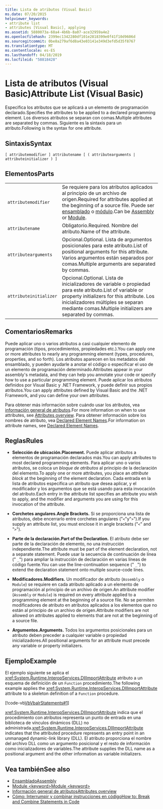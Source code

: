 ```yaml
---
title: Lista de atributos (Visual Basic)
ms.date: 07/20/2015
helpviewer_keywords:
- attribute list
- attributes [Visual Basic], applying
ms.assetid: 5880073a-68a4-4b6b-8a07-ace32959a4e2
ms.openlocfilehash: 2399ec1342280df101e2818399e0f41f10d9606d
ms.sourcegitcommit: 0be8a279af6d8a43e03141e349d3efd5d35f8767
ms.translationtype: MT
ms.contentlocale: es-ES
ms.lasthandoff: 04/18/2019
ms.locfileid: "58818428"
---
```

# <a name="attribute-list-visual-basic"></a><span data-ttu-id="56bdb-102">Lista de atributos (Visual Basic)</span><span class="sxs-lookup"><span data-stu-id="56bdb-102">Attribute List (Visual Basic)</span></span>
<span data-ttu-id="56bdb-103">Especifica los atributos que se aplicará a un elemento de programación declarado.</span><span class="sxs-lookup"><span data-stu-id="56bdb-103">Specifies the attributes to be applied to a declared programming element.</span></span> <span data-ttu-id="56bdb-104">Los diversos atributos se separan con comas.</span><span class="sxs-lookup"><span data-stu-id="56bdb-104">Multiple attributes are separated by commas.</span></span> <span data-ttu-id="56bdb-105">Siguiente es la sintaxis para un atributo.</span><span class="sxs-lookup"><span data-stu-id="56bdb-105">Following is the syntax for one attribute.</span></span>  
  
## <a name="syntax"></a><span data-ttu-id="56bdb-106">Sintaxis</span><span class="sxs-lookup"><span data-stu-id="56bdb-106">Syntax</span></span>  
  
```  
[ attributemodifier ] attributename [ ( attributearguments | attributeinitializer ) ]  
```  
  
## <a name="parts"></a><span data-ttu-id="56bdb-107">Elementos</span><span class="sxs-lookup"><span data-stu-id="56bdb-107">Parts</span></span>  
|||
|---|---|
|`attributemodifier`|<span data-ttu-id="56bdb-108">Se requiere para los atributos aplicados al principio de un archivo de origen.</span><span class="sxs-lookup"><span data-stu-id="56bdb-108">Required for attributes applied at the beginning of a source file.</span></span> <span data-ttu-id="56bdb-109">Puede ser [ensamblado](../../../visual-basic/language-reference/modifiers/assembly.md) o [módulo](../../../visual-basic/language-reference/modifiers/module-keyword.md).</span><span class="sxs-lookup"><span data-stu-id="56bdb-109">Can be [Assembly](../../../visual-basic/language-reference/modifiers/assembly.md) or [Module](../../../visual-basic/language-reference/modifiers/module-keyword.md).</span></span>|
|`attributename`| <span data-ttu-id="56bdb-110">Obligatorio.</span><span class="sxs-lookup"><span data-stu-id="56bdb-110">Required.</span></span> <span data-ttu-id="56bdb-111">Nombre del atributo.</span><span class="sxs-lookup"><span data-stu-id="56bdb-111">Name of the attribute.</span></span>|
|`attributearguments`|<span data-ttu-id="56bdb-112">Opcional.</span><span class="sxs-lookup"><span data-stu-id="56bdb-112">Optional.</span></span> <span data-ttu-id="56bdb-113">Lista de argumentos posicionales para este atributo.</span><span class="sxs-lookup"><span data-stu-id="56bdb-113">List of positional arguments for this attribute.</span></span> <span data-ttu-id="56bdb-114">Varios argumentos están separados por comas.</span><span class="sxs-lookup"><span data-stu-id="56bdb-114">Multiple arguments are separated by commas.</span></span>|
|`attributeinitializer`|<span data-ttu-id="56bdb-115">Opcional.</span><span class="sxs-lookup"><span data-stu-id="56bdb-115">Optional.</span></span> <span data-ttu-id="56bdb-116">Lista de inicializadores de variable o propiedad para este atributo.</span><span class="sxs-lookup"><span data-stu-id="56bdb-116">List of variable or property initializers for this attribute.</span></span> <span data-ttu-id="56bdb-117">Los inicializadores múltiples se separan mediante comas.</span><span class="sxs-lookup"><span data-stu-id="56bdb-117">Multiple initializers are separated by commas.</span></span>|
  
## <a name="remarks"></a><span data-ttu-id="56bdb-118">Comentarios</span><span class="sxs-lookup"><span data-stu-id="56bdb-118">Remarks</span></span>  
 <span data-ttu-id="56bdb-119">Puede aplicar uno o varios atributos a casi cualquier elemento de programación (tipos, procedimientos, propiedades etc.).</span><span class="sxs-lookup"><span data-stu-id="56bdb-119">You can apply one or more attributes to nearly any programming element (types, procedures, properties, and so forth).</span></span> <span data-ttu-id="56bdb-120">Los atributos aparecen en los metadatos del ensamblado, y pueden ayudarle a anotar el código o especificar el uso de un elemento de programación determinado.</span><span class="sxs-lookup"><span data-stu-id="56bdb-120">Attributes appear in your assembly's metadata, and they can help you annotate your code or specify how to use a particular programming element.</span></span> <span data-ttu-id="56bdb-121">Puede aplicar los atributos definidos por Visual Basic y .NET Framework, y puede definir sus propios atributos.</span><span class="sxs-lookup"><span data-stu-id="56bdb-121">You can apply attributes defined by Visual Basic and the .NET Framework, and you can define your own attributes.</span></span>  

 <span data-ttu-id="56bdb-122">Para obtener más información sobre cuándo usar los atributos, vea [información general de atributos](../../../visual-basic/programming-guide/concepts/attributes/index.md).</span><span class="sxs-lookup"><span data-stu-id="56bdb-122">For more information on when to use attributes, see [Attributes overview](../../../visual-basic/programming-guide/concepts/attributes/index.md).</span></span> <span data-ttu-id="56bdb-123">Para obtener información sobre los nombres de atributo, vea [Declared Element Names](../../../visual-basic/programming-guide/language-features/declared-elements/declared-element-names.md).</span><span class="sxs-lookup"><span data-stu-id="56bdb-123">For information on attribute names, see [Declared Element Names](../../../visual-basic/programming-guide/language-features/declared-elements/declared-element-names.md).</span></span>  
  
## <a name="rules"></a><span data-ttu-id="56bdb-124">Reglas</span><span class="sxs-lookup"><span data-stu-id="56bdb-124">Rules</span></span>  
  
-   <span data-ttu-id="56bdb-125">**Selección de ubicación.**</span><span class="sxs-lookup"><span data-stu-id="56bdb-125">**Placement.**</span></span> <span data-ttu-id="56bdb-126">Puede aplicar atributos a elementos de programación declarados más.</span><span class="sxs-lookup"><span data-stu-id="56bdb-126">You can apply attributes to most declared programming elements.</span></span> <span data-ttu-id="56bdb-127">Para aplicar uno o varios atributos, se coloca un *bloque de atributos* al principio de la declaración del elemento.</span><span class="sxs-lookup"><span data-stu-id="56bdb-127">To apply one or more attributes, you place an *attribute block* at the beginning of the element declaration.</span></span> <span data-ttu-id="56bdb-128">Cada entrada en la lista de atributos especifica un atributo que desea aplicar, y el modificador y los argumentos que se está usando para esta invocación del atributo.</span><span class="sxs-lookup"><span data-stu-id="56bdb-128">Each entry in the attribute list specifies an attribute you wish to apply, and the modifier and arguments you are using for this invocation of the attribute.</span></span>  
  
-   <span data-ttu-id="56bdb-129">**Corchetes angulares.**</span><span class="sxs-lookup"><span data-stu-id="56bdb-129">**Angle Brackets.**</span></span> <span data-ttu-id="56bdb-130">Si se proporciona una lista de atributos, debe encerrarlo entre corchetes angulares ("`<`"y"`>`").</span><span class="sxs-lookup"><span data-stu-id="56bdb-130">If you supply an attribute list, you must enclose it in angle brackets ("`<`" and "`>`").</span></span>  
  
-   <span data-ttu-id="56bdb-131">**Parte de la declaración.**</span><span class="sxs-lookup"><span data-stu-id="56bdb-131">**Part of the Declaration.**</span></span> <span data-ttu-id="56bdb-132">El atributo debe ser parte de la declaración de elemento, no una instrucción independiente.</span><span class="sxs-lookup"><span data-stu-id="56bdb-132">The attribute must be part of the element declaration, not a separate statement.</span></span> <span data-ttu-id="56bdb-133">Puede usar la secuencia de continuación de línea (" `_`") para ampliar la instrucción de declaración en varias líneas de código fuente.</span><span class="sxs-lookup"><span data-stu-id="56bdb-133">You can use the line-continuation sequence (" `_`") to extend the declaration statement onto multiple source-code lines.</span></span>  
  
-   <span data-ttu-id="56bdb-134">**Modificadores.**</span><span class="sxs-lookup"><span data-stu-id="56bdb-134">**Modifiers.**</span></span> <span data-ttu-id="56bdb-135">Un modificador de atributo (`Assembly` o `Module`) se requiere en cada atributo aplicado a un elemento de programación al principio de un archivo de origen.</span><span class="sxs-lookup"><span data-stu-id="56bdb-135">An attribute modifier (`Assembly` or `Module`) is required on every attribute applied to a programming element at the beginning of a source file.</span></span> <span data-ttu-id="56bdb-136">No se permiten modificadores de atributo en atributos aplicados a los elementos que no están al principio de un archivo de origen.</span><span class="sxs-lookup"><span data-stu-id="56bdb-136">Attribute modifiers are not allowed on attributes applied to elements that are not at the beginning of a source file.</span></span>  
  
-   <span data-ttu-id="56bdb-137">**Argumentos.**</span><span class="sxs-lookup"><span data-stu-id="56bdb-137">**Arguments.**</span></span> <span data-ttu-id="56bdb-138">Todos los argumentos posicionales para un atributo deben preceder a cualquier variable o propiedad inicializadores.</span><span class="sxs-lookup"><span data-stu-id="56bdb-138">All positional arguments for an attribute must precede any variable or property initializers.</span></span>  
  
## <a name="example"></a><span data-ttu-id="56bdb-139">Ejemplo</span><span class="sxs-lookup"><span data-stu-id="56bdb-139">Example</span></span>  
 <span data-ttu-id="56bdb-140">El ejemplo siguiente se aplica el <xref:System.Runtime.InteropServices.DllImportAttribute> atributo a un esquema de definición de un `Function` procedimiento.</span><span class="sxs-lookup"><span data-stu-id="56bdb-140">The following example applies the <xref:System.Runtime.InteropServices.DllImportAttribute> attribute to a skeleton definition of a `Function` procedure.</span></span>  
  
 [!code-vb[VbVbalrStatements#1](~/samples/snippets/visualbasic/VS_Snippets_VBCSharp/VbVbalrStatements/VB/Class1.vb#1)]  
  
 <span data-ttu-id="56bdb-141"><xref:System.Runtime.InteropServices.DllImportAttribute> indica que el procedimiento con atributos representa un punto de entrada en una biblioteca de vínculos dinámicos (DLL) no administrada.</span><span class="sxs-lookup"><span data-stu-id="56bdb-141"><xref:System.Runtime.InteropServices.DllImportAttribute> indicates that the attributed procedure represents an entry point in an unmanaged dynamic-link library (DLL).</span></span> <span data-ttu-id="56bdb-142">El atributo proporciona el nombre del archivo DLL como un argumento posicional y el resto de información como inicializadores de variables.</span><span class="sxs-lookup"><span data-stu-id="56bdb-142">The attribute supplies the DLL name as a positional argument and the other information as variable initializers.</span></span>  
  
## <a name="see-also"></a><span data-ttu-id="56bdb-143">Vea también</span><span class="sxs-lookup"><span data-stu-id="56bdb-143">See also</span></span>

- [<span data-ttu-id="56bdb-144">Ensamblado</span><span class="sxs-lookup"><span data-stu-id="56bdb-144">Assembly</span></span>](../../../visual-basic/language-reference/modifiers/assembly.md)
- [<span data-ttu-id="56bdb-145">Module \<keyword></span><span class="sxs-lookup"><span data-stu-id="56bdb-145">Module \<keyword></span></span>](../../../visual-basic/language-reference/modifiers/module-keyword.md)
- [<span data-ttu-id="56bdb-146">Información general de atributos</span><span class="sxs-lookup"><span data-stu-id="56bdb-146">Attributes overview</span></span>](../../../visual-basic/programming-guide/concepts/attributes/index.md)
- [<span data-ttu-id="56bdb-147">Cómo: Interrumpir y combinar instrucciones en código</span><span class="sxs-lookup"><span data-stu-id="56bdb-147">How to: Break and Combine Statements in Code</span></span>](../../../visual-basic/programming-guide/program-structure/how-to-break-and-combine-statements-in-code.md)
